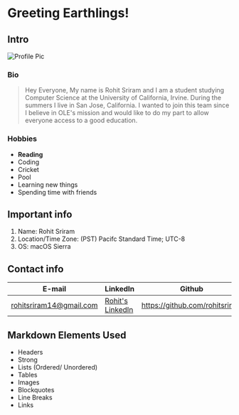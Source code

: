# Greeting Earthlings!
## Intro
![Profile Pic](http://moziru.com/images/pen-clipart-inkpot-17.jpg)
### Bio
>Hey Everyone, 
My name is Rohit Sriram and I am a student studying Computer Science at the University of California, Irvine.
During the summers I live in San Jose, California. I wanted to join this team since I believe in OLE's mission and would
like to do my part to allow everyone access to a good education. 

### Hobbies
* __Reading__
* Coding
* Cricket
* Pool
* Learning new things
* Spending time with friends

## Important info
1. Name: Rohit Sriram
2. Location/Time Zone: (PST) Pacifc Standard Time; UTC-8
3. OS: macOS Sierra

## Contact info
E-mail                  | LinkedIn                                                          | Github                        |
------------------------|-------------------------------------------------------------------|-------------------------------|
rohitsriram14@gmail.com | [Rohit's LinkedIn](https://www.linkedin.com/in/rohit-s-010ba793/) | https://github.com/rohitsriram|

## Markdown Elements Used
* Headers
* Strong
* Lists (Ordered/ Unordered)
* Tables
* Images
* Blockquotes
* Line Breaks
* Links
